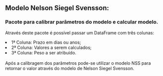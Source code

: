 ## Modelo Nelson Siegel Svensson:
#### <h3>Pacote para calibrar parâmetros do modelo e calcular modelo.</h3>
Através deste pacote é possível passar um DataFrame com três colunas:<p>
<li> 1ª Coluna: Prazo em dias ou anos;
<li> 2ª Coluna: Valores a serem calculados;
<li> 3ª Coluna: Peso a ser atribuído.
<br>
<br>
Após a calibragem dos parãmetros pode-se utilizar o modelo NSS para 
retornar o valor através do modelo de Nelson Siegel Svensson. 
